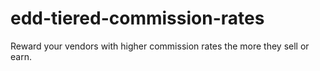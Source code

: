 # edd-tiered-commission-rates
Reward your vendors with higher commission rates the more they sell or earn.
